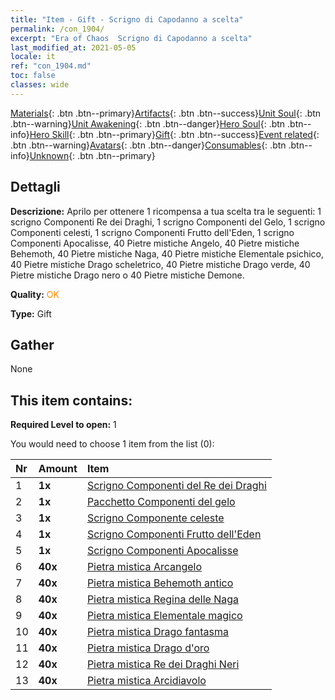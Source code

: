 ```yaml
---
title: "Item - Gift - Scrigno di Capodanno a scelta"
permalink: /con_1904/
excerpt: "Era of Chaos  Scrigno di Capodanno a scelta"
last_modified_at: 2021-05-05
locale: it
ref: "con_1904.md"
toc: false
classes: wide
---
```

 [Materials](/ItemsIT/){: .btn .btn--primary}[Artifacts](/ItemsIT/Artifacts/){: .btn .btn--success}[Unit Soul](/ItemsIT/UnitSoul/){: .btn .btn--warning}[Unit Awakening](/ItemsIT/UnitAwakening/){: .btn .btn--danger}[Hero Soul](/ItemsIT/HeroSoul/){: .btn .btn--info}[Hero Skill](/ItemsIT/HeroSkill/){: .btn .btn--primary}[Gift](/ItemsIT/Gift/){: .btn .btn--success}[Event related](/ItemsIT/Events/){: .btn .btn--warning}[Avatars](/ItemsIT/Avatars/){: .btn .btn--danger}[Consumables](/ItemsIT/Consumables/){: .btn .btn--info}[Unknown](/ItemsIT/Unknown/){: .btn .btn--primary}

## Dettagli
 **Descrizione:** Aprilo per ottenere 1 ricompensa a tua scelta tra le seguenti: 1 scrigno Componenti Re dei Draghi, 1 scrigno Componenti del Gelo, 1 scrigno Componenti celesti, 1 scrigno Componenti Frutto dell'Eden, 1 scrigno Componenti Apocalisse, 40 Pietre mistiche Angelo, 40 Pietre mistiche Behemoth, 40 Pietre mistiche Naga, 40 Pietre mistiche Elementale psichico, 40 Pietre mistiche Drago scheletrico, 40 Pietre mistiche Drago verde, 40 Pietre mistiche Drago nero o 40 Pietre mistiche Demone.

 **Quality:** <span style="color: #FF8C00">OK</span>

 **Type:** Gift

## Gather

  None

## This item contains:

 **Required Level to open:** 1

 You would need to choose 1 item from the list (0):

  | Nr | Amount |     Item    |
  |:---|:-------|:------------|
  | 1 |  **1x** | [Scrigno Componenti del Re dei Draghi](/ItemsIT/con_1348/) |  | 
  | 2 |  **1x** | [Pacchetto Componenti del gelo](/ItemsIT/con_1352/) |  | 
  | 3 |  **1x** | [Scrigno Componente celeste](/ItemsIT/con_1354/) |  | 
  | 4 |  **1x** | [Scrigno Componenti Frutto dell'Eden](/ItemsIT/con_1864/) |  | 
  | 5 |  **1x** | [Scrigno Componenti Apocalisse](/ItemsIT/con_1360/) |  | 
  | 6 |  **40x** | [Pietra mistica Arcangelo](/ItemsIT/unt_288/) |  | 
  | 7 |  **40x** | [Pietra mistica Behemoth antico](/ItemsIT/unt_311/) |  | 
  | 8 |  **40x** | [Pietra mistica Regina delle Naga](/ItemsIT/unt_325/) |  | 
  | 9 |  **40x** | [Pietra mistica Elementale magico](/ItemsIT/unt_347/) |  | 
  | 10 |  **40x** | [Pietra mistica Drago fantasma](/ItemsIT/unt_303/) |  | 
  | 11 |  **40x** | [Pietra mistica Drago d'oro](/ItemsIT/unt_295/) |  | 
  | 12 |  **40x** | [Pietra mistica Re dei Draghi Neri](/ItemsIT/unt_334/) |  | 
  | 13 |  **40x** | [Pietra mistica Arcidiavolo](/ItemsIT/unt_318/) |  | 
